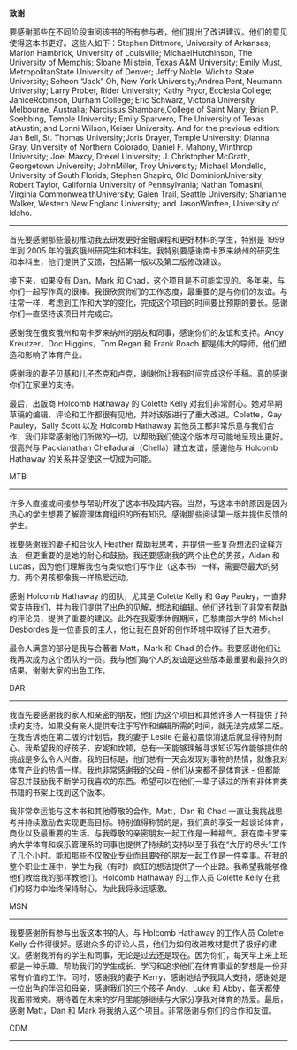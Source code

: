 **致谢**

要感谢那些在不同阶段审阅该书的所有参与者，他们提出了改进建议。他们的意见使得这本书更好。这些人如下：Stephen Dittmore, University of Arkansas; Marion Hambrick, University of Louisville; MichaelHutchinson, The University of Memphis; Sloane Milstein, Texas A&M University; Emily Must, MetropolitanState University of Denver; Jeffry Noble, Wichita State University; Seheon “Jack” Oh, New York University;Andrea Pent, Neumann University; Larry Prober, Rider University; Kathy Pryor, Ecclesia College; JaniceRobinson, Durham College; Eric Schwarz, Victoria University, Melbourne, Australia; Narcissus Shambare,College of Saint Mary; Brian P. Soebbing, Temple University; Emily Sparvero, The University of Texas atAustin; and Lonni Wilson, Keiser University. And for the previous edition: Jan Bell, St. Thomas University;Joris Drayer, Temple University; Dianna Gray, University of Northern Colorado; Daniel F. Mahony, Winthrop University; Joel Maxcy, Drexel University; J. Christopher McGrath, Georgetown University; JohnMiller, Troy University; Michael Mondello, University of South Florida; Stephen Shapiro, Old DominionUniversity; Robert Taylor, California University of Pennsylvania; Nathan Tomasini, Virginia CommonwealthUniversity; Galen Trail, Seattle University; Sharianne Walker, Western New England University; and JasonWinfree, University of Idaho.

---
首先要感谢那些最初推动我去研发更好金融课程和更好材料的学生，特别是 1999 年到 2005 年的俄亥俄州研究生和本科生。我特别要感谢南卡罗来纳州的研究生和本科生，他们提供了反馈，包括第一版以及第二版修改建议。

接下来，如果没有 Dan，Mark 和 Chad，这个项目是不可能实现的。多年来，与你们一起写作真的很棒。我很欣赏你们的工作态度，最重要的是与你们的友谊。与往常一样，考虑到工作和大学的变化，完成这个项目的时间要比预期的要长。感谢你们一直坚持该项目并完成它。

感谢我在俄亥俄州和南卡罗来纳州的朋友和同事，感谢你们的友谊和支持。Andy Kreutzer，Doc Higgins，Tom Regan 和 Frank Roach 都是伟大的导师，他们塑造和影响了体育产业。

感谢我的妻子贝基和儿子杰克和卢克，谢谢你让我有时间完成这份手稿。真的感谢你们在家里的支持。

最后，出版商 Holcomb Hathaway 的 Colette Kelly 对我们非常耐心。她对早期草稿的编辑、评论和工作都很有见地，并对该版进行了重大改进。Colette，Gay Pauley，Sally Scott 以及 Holcomb Hathaway 其他员工都非常乐意与我们合作，我们非常感谢他们所做的一切，以帮助我们使这个版本尽可能地呈现出更好。很高兴与 Packianathan Chelladurai（Chella）建立友谊，感谢他与 Holcomb Hathaway 的关系并促使这一切成为可能。

MTB

---

许多人直接或间接参与帮助开发了这本书及其内容。当然，写这本书的原因是因为热心的学生想要了解管理体育组织的所有知识。感谢那些阅读第一版并提供反馈的学生。

我要感谢我的妻子和合伙人 Heather 帮助我思考，并提供一些复杂想法的诠释方法，但更重要的是她的耐心和鼓励。我还要感谢我的两个出色的男孩，Aidan 和 Lucas，因为他们理解我也有类似他们写作业（这本书）一样，需要尽最大的努力。两个男孩都像我一样热爱运动。

感谢 Holcomb Hathaway 的团队，尤其是 Colette Kelly 和 Gay Pauley，一直非常支持我们，并为我们提供了出色的见解，想法和编辑。他们还找到了非常有帮助的评论员，提供了重要的建议。此外在我夏季休假期间，巴黎南部大学的 Michel Desbordes 是一位善良的主人，他让我在良好的创作环境中取得了巨大进步。

最令人满意的部分是我与合著者 Matt，Mark 和 Chad 的合作。我要感谢他们让我再次成为这个团队的一员。我与他们每个人的友谊是这些版本最重要和最持久的结果。谢谢大家的出色工作。

DAR

---
我首先要感谢我的家人和亲密的朋友，他们为这个项目和其他许多人一样提供了持续的支持。如果没有亲人提供专注于写作和编辑所需的时间，就无法完成第二版。在我告诉她在第二版的计划后，我的妻子 Leslie 在最初震惊消退后就显得特别耐心。我希望我的好孩子，安妮和坎顿，总有一天能够理解寻求知识写作能够提供的挑战是多么令人兴奋。我的目标是，他们总有一天会发现对事物的热情，就像我对体育产业的热情一样。我也非常感谢我的父母 - 他们从来都不是体育迷 - 但都能容忍并鼓励我不断学习我喜欢的东西。希望可以在他们一辈子读过的所有非体育类书籍的书架上找到这个版本。

我非常幸运能与这本书和其他尊敬的合作。Matt，Dan 和 Chad 一直让我挑战思考并持续激励去实现更高目标。特别值得称赞的是，我们真的享受一起谈论体育，商业以及最重要的生活。与我尊敬的亲密朋友一起工作是一种福气。我在南卡罗来纳大学体育和娱乐管理系的同事也提供了持续的支持以至于我在“大厅的尽头”工作了几个小时。能和那些不仅敬业专业而且要好的朋友一起工作是一件幸事。在我的整个职业生涯中，学生为我（有时）疯狂的想法提供了一个出路。我希望我能够像他们教给我的那样教他们。Holcomb Hathaway 的工作人员 Colette Kelly 在我们的努力中始终保持耐心，为此我将永远感激。

MSN

---
我要感谢所有参与出版这本书的人。与 Holcomb Hathaway 的工作人员 Colette Kelly 合作得很好。感谢众多的评论人员，他们为如何改进教材提供了极好的建议。感谢我所有的学生和同事，无论是过去还是现在。因为你们，每天早上来上班都是一种乐趣。帮助我们的学生成长、学习和追求他们在体育事业的梦想是一份非常有价值的工作。同时，感谢我的妻子 Kerry，感谢她给予我具大支持，感谢她是一位出色的伴侣和母亲，感谢我们的三个孩子 Andy、Luke 和 Abby，每天都使我面带微笑。期待着在未来的岁月里能够继续与大家分享我对体育的热爱。最后，感谢 Matt，Dan 和 Mark 将我纳入这个项目。非常感谢与你们的合作和友谊。

CDM

---
